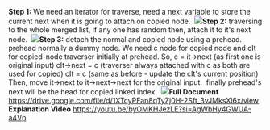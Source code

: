 **Step 1:**
We need an iterator for traverse, need a next variable to store the current next when it is going to attach on copied node.
​
![](http://github.com/Meshkat-Shadik/FlutterTextFieldDropDown/assets/31488481/e691a8c1-7507-40a3-b54f-0701438e88df)
​
​
​
**Step 2:**
traversing to the whole merged list, if any one has random then, attach it to it's next node.
​
![](http://github.com/Meshkat-Shadik/FlutterTextFieldDropDown/assets/31488481/239b3628-ac8c-465f-bfcf-b4835a3e2d19)
​
​
**Step 3:**
detach the normal and copied node using a prehead. prehead normally a dummy node.
We need c node for copied node and cIt for copied-node traverser initially at prehead. So,
c = it->next (as first one is original input)
cIt->next = c (traverser always attached with c as both are used for copied)
cIt = c (same as before - update the cIt's current position)
​
Then,
move it->next to it->next->next for the original input.
​
finally prehead's next will be the head for copied linked index.
​
![](http://github.com/Meshkat-Shadik/FlutterTextFieldDropDown/assets/31488481/02d246e7-9bfc-45bf-8eb2-0c29d98c5434)
​
​
**Full Document**
https://drive.google.com/file/d/1XTcyPFan8qTyZj0H-2Sft_3vJMksXi6x/view
​
**Explanation Video**
https://youtu.be/byOMKHJezLE?si=AgWbHy4GWUA-a4Vp
​
​
​
​
​